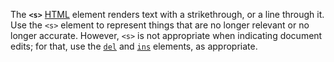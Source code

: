 The **`<s>`** [HTML](https://developer.mozilla.org/en-US/docs/Web/HTML) element renders text with a strikethrough, or a line through it. Use the `<s>` element to represent things that are no longer relevant or no longer accurate. However, `<s>` is not appropriate when indicating document edits; for that, use the [`del`](del!) and [`ins`](ins!) elements, as appropriate.
